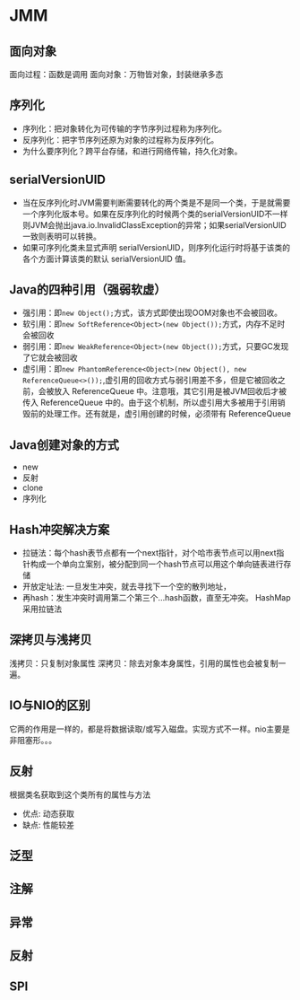# JMM

## 面向对象
面向过程：函数是调用
面向对象：万物皆对象，封装继承多态

## 序列化
- 序列化：把对象转化为可传输的字节序列过程称为序列化。
- 反序列化：把字节序列还原为对象的过程称为反序列化。
- 为什么要序列化？跨平台存储，和进行网络传输，持久化对象。
## serialVersionUID
- 当在反序列化时JVM需要判断需要转化的两个类是不是同一个类，于是就需要一个序列化版本号。如果在反序列化的时候两个类的serialVersionUID不一样则JVM会抛出java.io.InvalidClassException的异常；如果serialVersionUID一致则表明可以转换。
- 如果可序列化类未显式声明 serialVersionUID，则序列化运行时将基于该类的各个方面计算该类的默认 serialVersionUID 值。

## Java的四种引用（强弱软虚）
- 强引用：即`new Object();`方式，该方式即使出现OOM对象也不会被回收。
- 软引用：即`new SoftReference<Object>(new Object());`方式，内存不足时会被回收
- 弱引用：即`new WeakReference<Object>(new Object());`方式，只要GC发现了它就会被回收
- 虚引用：即`new PhantomReference<Object>(new Object(), new ReferenceQueue<>());`,虚引用的回收方式与弱引用差不多，但是它被回收之前，会被放入 ReferenceQueue 中。注意哦，其它引用是被JVM回收后才被传入 ReferenceQueue 中的。由于这个机制，所以虚引用大多被用于引用销毁前的处理工作。还有就是，虚引用创建的时候，必须带有 ReferenceQueue

## Java创建对象的方式
- new 
- 反射
- clone
- 序列化

## Hash冲突解决方案
- 拉链法：每个hash表节点都有一个next指针，对个哈市表节点可以用next指针构成一个单向立案别，被分配到同一个hash节点可以用这个单向链表进行存储
- 开放定址法: 一旦发生冲突，就去寻找下一个空的散列地址，
- 再hash：发生冲突时调用第二个第三个...hash函数，直至无冲突。
HashMap采用拉链法

## 深拷贝与浅拷贝
浅拷贝：只复制对象属性
深拷贝：除去对象本身属性，引用的属性也会被复制一遍。

## IO与NIO的区别
它两的作用是一样的，都是将数据读取/或写入磁盘。实现方式不一样。nio主要是非阻塞形。。。

## 反射
根据类名获取到这个类所有的属性与方法
- 优点: 动态获取
- 缺点: 性能较差


## 泛型
## 注解
## 异常
## 反射
## SPI

